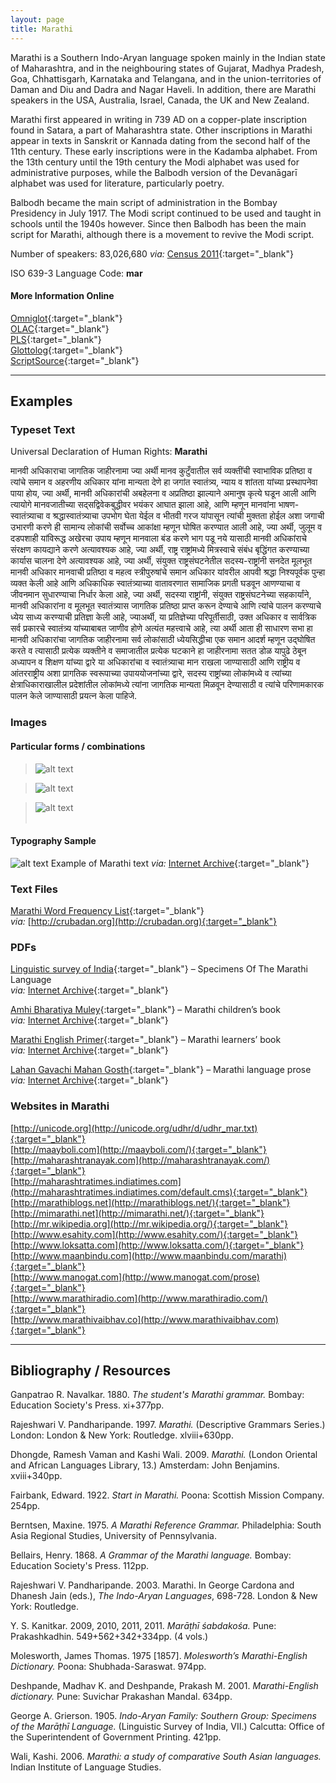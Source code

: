 ```yaml
---
layout: page
title: Marathi
---
```


Marathi is a Southern Indo-Aryan language spoken mainly in the Indian state of Maharashtra, and in the neighbouring states of Gujarat, Madhya Pradesh, Goa, Chhattisgarh, Karnataka and Telangana, and in the union-territories of Daman and Diu and Dadra and Nagar Haveli. In addition, there are Marathi speakers in the USA, Australia, Israel, Canada, the UK and New Zealand.

Marathi first appeared in writing in 739 AD on a copper-plate inscription found in Satara, a part of Maharashtra state. Other inscriptions in Marathi appear in texts in Sanskrit or Kannada dating from the second half of the 11th century. These early inscriptions were in the Kadamba alphabet. From the 13th century until the 19th century the Modi alphabet was used for administrative purposes, while the Balbodh version of the Devanāgarī alphabet was used for literature, particularly poetry.

Balbodh became the main script of administration in the Bombay Presidency in July 1917. The Modi script continued to be used and taught in schools until the 1940s however. Since then Balbodh has been the main script for Marathi, although there is a movement to revive the Modi script.

Number of speakers: 83,026,680 *via:* [Census 2011](../devanagari-overview/Census-of-India-2011-Language.pdf){:target="_blank"}  

ISO 639-3 Language Code: **mar**  

#### More Information Online

[Omniglot](https://omniglot.com/writing/marathi.htm){:target="_blank"}  
[OLAC](http://www.language-archives.org/language/mar){:target="_blank"}  
[PLS](http://www.peopleslinguisticsurvey.org/bhasha-sample.aspx?id=174){:target="_blank"}  
[Glottolog](https://glottolog.org/resource/languoid/id/mara1378){:target="_blank"}  
[ScriptSource](https://www.scriptsource.org/cms/scripts/page.php?item_id=language_detail&key=mar){:target="_blank"}


-----

## Examples

### Typeset Text

Universal Declaration of Human Rights: **Marathi**

मानवी अधिकाराचा जागतिक जाहीरनामा
     ज्या अर्थी मानव कुटुँवातील सर्व व्यक्तींची स्वाभाविक प्रतिष्ठा व त्यांचे समान व अहरणीय अधिकार यांना मान्यता देणे हा जगांत स्वातंत्र्य, न्याय व शांतता यांच्या प्रस्थापनेवा पाया होय,
      ज्या अर्थी, मानवी अधिकारांची अबहेलना व अप्रतिष्ठा झाल्याने अमानुष कृत्ये घडून आली आणि त्यायोगे मानवजातीच्या सद्सद्विवेकबुद्धीवर भयंकर आघात झाला आहे, आणि म्हणून मानवांना भाषण-स्वातंत्र्याचा व श्रद्धास्वातंत्र्याचा उपभोग घेता येईल व भीतवी गरज यांपासून त्यांची मुक्तता होईल अशा जगाची उभारणी करणे ही सामान्य लोकांची सर्वोच्च आकांक्षा म्हणून घोषित करण्यात आली आहे,
      ज्या अर्थी, जुलूम व दडपशाही यांविरूद्ध अखेरचा उपाय म्हणून मानवाला बंड करणे भाग पडू नये यासाठी मानवी अधिकांराचे संरक्षण कायद्याने करणे अत्यावश्यक आहे,
      ज्या अर्थी, राष्ट्र राष्ट्रांमध्ये मित्रस्वाचे संबंध बृद्धिंगत करण्याच्या कार्यास चालना देणे अत्यावश्यक आहे,
      ज्या अर्थी, संयुक्त राष्ट्रसंघटनेतील सदस्य-राष्ट्रांनी सनदेत मूलभूत मानवी अधिकार मानवाची प्रतिष्ठा व महत्व स्त्रीपुरुषांचे समान अधिकार यांवरील आपवी श्रद्धा निश्यपूर्वक पुन्हा व्यक्त केली आहे आणि अधिकाधिक स्वातंत्र्याच्या वातावरणात सामाजिक प्रगती घडवून आणण्याचा व जीवनमान सुधारण्याचा निर्धार केला आहे,
      ज्या अर्थी, सदस्या राष्ट्रांनी, संयुक्त राष्ट्रसंघटनेच्या सहकार्यांने, मानवी अधिकारांना व मूलभूत स्वातंत्र्यास जागतिक प्रतिष्ठा प्राप्त करून देण्याचे आणि त्यांचे पालन करण्याचे ध्येय साध्य करण्याची प्रतिज्ञा केली आहे,
      ज्या‌अर्थी, या प्रतिज्ञेच्या परिपूर्तीसाठी, उक्त अधिकार व सार्वत्रिक सर्व प्रकारचे स्वातंत्र्य यांच्याबाबत जाणीव होणे अत्यंत महत्त्वाचे आहे, त्या अर्थी आता
      ही साधारण सभा
      हा मानवी अधिकारांचा जागतिक जाहीरनामा
      सर्व लोकांसाठी ध्येयसिद्धीचा एक समान आदर्श म्हणून उद्‌घोषित करते व त्यासाठी प्रत्येक व्यक्तीने व समाजातील प्रत्येक घटकाने हा जाहीरनामा सतत डोळ यापुढे ठेबून अध्यापन व शिक्षण यांच्या द्वारे या अधिकारांचा व स्वातंत्र्याचा मान राखला जाण्यासाठी आणि राष्ट्रीय व आंतरराष्ट्रीय अशा प्रागतिक स्वरूपाच्या उपाययोजनांच्या द्वारे, सदस्य राष्ट्रांच्या लोकांमध्ये व त्यांच्या क्षेत्राधिकाराखालील प्रदेशांतील लोकांमध्ये त्यांना जागतिक मान्यता मिळवून देण्यासाठी व त्यांचे परिणामकारक पालन केले जाण्यासाठी प्रयत्न केला पाहिजे.


### Images

#### Particular forms / combinations

>![alt text](/images/01.png)  

>![alt text](/images/02.png)  

>![alt text](/images/03.png)  
&nbsp;  


#### Typography Sample

![alt text](/images/marathi.png)
Example of Marathi text
*via:* [Internet Archive](https://archive.org/details/nangarun_thevlele_shet){:target="_blank"}


### Text Files

[Marathi Word Frequency List](/basic-info/marathi-word-frequency.txt){:target="_blank"}  
*via:* [http://crubadan.org](http://crubadan.org){:target="_blank"}


### PDFs

[Linguistic survey of India](/samples/Marathi-01.pdf){:target="_blank"} – Specimens Of The Marathi Language  
*via:* [Internet Archive](https://archive.org/details/in.ernet.dli.2015.115582){:target="_blank"}

[Amhi Bharatiya Muley](/samples/Marathi-02.pdf){:target="_blank"} – Marathi children’s book  
*via:* [Internet Archive](https://archive.org/details/WeTheChildrenOfIndia-Marathi-LeilaSethBindiaThaper){:target="_blank"}

[Marathi English Primer](/samples/Marathi-03.pdf){:target="_blank"} – Marathi learners’ book  
*via:* [Internet Archive](https://archive.org/details/marathienglishp00bhidgoog){:target="_blank"}

[Lahan Gavachi Mahan Gosth](/samples/Marathi-04.pdf){:target="_blank"} – Marathi language prose  
*via:* [Internet Archive](https://archive.org/details/LahanGavachiMahanGosth-Marathi-ShubhuPatwa){:target="_blank"}


### Websites in Marathi

[http://unicode.org](http://unicode.org/udhr/d/udhr_mar.txt){:target="_blank"}  
[http://maayboli.com](http://maayboli.com/){:target="_blank"}  
[http://maharashtranayak.com](http://maharashtranayak.com/){:target="_blank"}  
[http://maharashtratimes.indiatimes.com](http://maharashtratimes.indiatimes.com/default.cms){:target="_blank"}  
[http://marathiblogs.net](http://marathiblogs.net/){:target="_blank"}  
[http://mimarathi.net](http://mimarathi.net/){:target="_blank"}  
[http://mr.wikipedia.org](http://mr.wikipedia.org/){:target="_blank"}  
[http://www.esahity.com](http://www.esahity.com/){:target="_blank"}  
[http://www.loksatta.com](http://www.loksatta.com/){:target="_blank"}  
[http://www.maanbindu.com](http://www.maanbindu.com/marathi){:target="_blank"}  
[http://www.manogat.com](http://www.manogat.com/prose){:target="_blank"}  
[http://www.marathiradio.com](http://www.marathiradio.com/){:target="_blank"}  
[http://www.marathivaibhav.co](http://www.marathivaibhav.com){:target="_blank"}


-----

## Bibliography / Resources

Ganpatrao R. Navalkar. 1880. *The student's Marathi grammar.* Bombay: Education Society's Press. xi+377pp.

Rajeshwari V. Pandharipande. 1997. *Marathi.* (Descriptive Grammars Series.) London: London & New York: Routledge. xlviii+630pp.

Dhongde, Ramesh Vaman and Kashi Wali. 2009. *Marathi.* (London Oriental and African Languages Library, 13.) Amsterdam: John Benjamins. xviii+340pp.

Fairbank, Edward. 1922. *Start in Marathi.* Poona: Scottish Mission Company. 254pp.

Berntsen, Maxine. 1975. *A Marathi Reference Grammar.* Philadelphia: South Asia Regional Studies, University of Pennsylvania.

Bellairs, Henry. 1868. *A Grammar of the Marathi language.* Bombay: Education Society's Press. 112pp.

Rajeshwari V. Pandharipande. 2003. Marathi. In George Cardona and Dhanesh Jain (eds.), *The Indo-Aryan Languages*, 698-728. London & New York: Routledge.

Y. S. Kanitkar. 2009, 2010, 2011, 2011. *Marāṭhī śabdakośa.* Pune: Prakashkadhin. 549+562+342+334pp. (4 vols.)

Molesworth, James Thomas. 1975 [1857]. *Molesworth’s Marathi-English Dictionary.* Poona: Shubhada-Saraswat. 974pp.

Deshpande, Madhav K. and Deshpande, Prakash M. 2001. *Marathi-English dictionary.* Pune: Suvichar Prakashan Mandal. 634pp.

George A. Grierson. 1905. *Indo-Aryan Family: Southern Group: Specimens of the Marāṭhī Language.* (Linguistic Survey of India, VII.) Calcutta: Office of the Superintendent of Government Printing. 421pp.

Wali, Kashi. 2006. *Marathi: a study of comparative South Asian languages.* Indian Institute of Language Studies.
